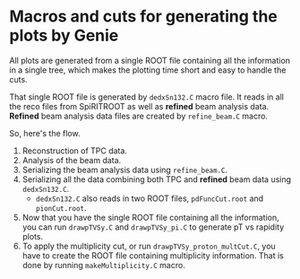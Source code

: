 # Macros and cuts for generating the plots by Genie

All plots are generated from a single ROOT file containing all the information in a single tree,
which makes the plotting time short and easy to handle the cuts.

That single ROOT file is generated by `dedxSn132.C` macro file.
It reads in all the reco files from SpiRITROOT as well as **refined** beam analysis data.
**Refined** beam analysis data files are created by `refine_beam.C` macro.

So, here's the flow.
1. Reconstruction of TPC data.
1. Analysis of the beam data.
1. Serializing the beam analysis data using `refine_beam.C`.
1. Serializing all the data combining both TPC and **refined** beam data using `dedxSn132.C`.
   - `dedxSn132.C` also reads in two ROOT files, `pdFuncCut.root` and `pionCut.root`.
1. Now that you have the single ROOT file containing all the information, you can run `drawpTVSy.C` and `drawpTVSy_pi.C` to generate pT vs rapidity plots.
1. To apply the multiplicity cut, or run `drawpTVSy_proton_multCut.C`, you have to create the ROOT file containing multiplicity information. That is done by running `makeMultiplicity.C` macro.

